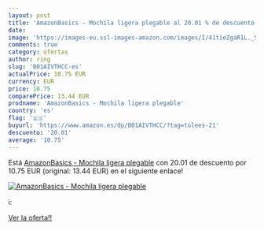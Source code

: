 ```yaml
---
layout: post
title: 'AmazonBasics - Mochila ligera plegable al 20.01 % de descuento'
date: 
image: 'https://images-eu.ssl-images-amazon.com/images/I/41tieZgaR1L._SL200_.jpg'
comments: true
category: ofertas
author: ring
slug: 'B01AIVTHCC-es'
actualPrice: 10.75 EUR
currency: EUR
price: 10.75
comparePrice: 13.44 EUR
prodname: 'AmazonBasics - Mochila ligera plegable'
country: 'es'
flag: '🇪🇸'
buyurl: 'https://www.amazon.es/dp/B01AIVTHCC/?tag=tolees-21'
descuento: '20.01'
average: '10.75'
---
```


Está [AmazonBasics - Mochila ligera plegable](https://www.amazon.es/dp/B01AIVTHCC/?tag=tolees-21) con 20.01 de descuento por 10.75 EUR (original: 13.44 EUR) en el siguiente enlace!

[![AmazonBasics - Mochila ligera plegable](https://images-eu.ssl-images-amazon.com/images/I/41tieZgaR1L._SL200_.jpg)](https://www.amazon.es/dp/B01AIVTHCC/?tag=tolees-21)

ℹ️:


[Ver la oferta!!](https://www.amazon.es/dp/B01AIVTHCC/?tag=tolees-21)
